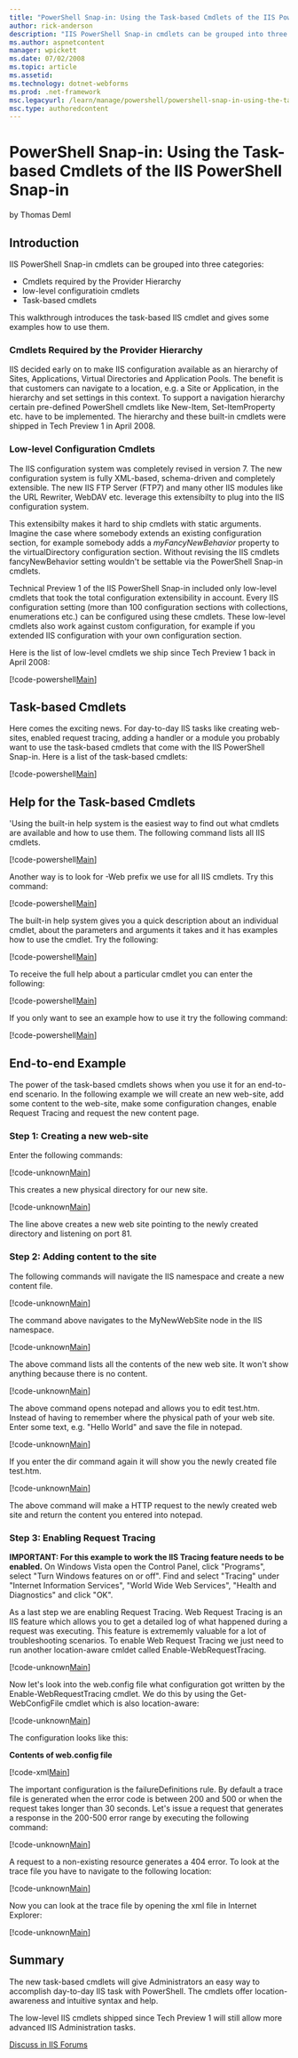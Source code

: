 ```yaml
---
title: "PowerShell Snap-in: Using the Task-based Cmdlets of the IIS PowerShell Snap-in | Microsoft Docs"
author: rick-anderson
description: "IIS PowerShell Snap-in cmdlets can be grouped into three categories: Cmdlets required by the Provider Hierarchy low-level configuratioin cmdlets Task-based c..."
ms.author: aspnetcontent
manager: wpickett
ms.date: 07/02/2008
ms.topic: article
ms.assetid: 
ms.technology: dotnet-webforms
ms.prod: .net-framework
msc.legacyurl: /learn/manage/powershell/powershell-snap-in-using-the-task-based-cmdlets-of-the-iis-powershell-snap-in
msc.type: authoredcontent
---
```

PowerShell Snap-in: Using the Task-based Cmdlets of the IIS PowerShell Snap-in
====================
by Thomas Deml

## Introduction

IIS PowerShell Snap-in cmdlets can be grouped into three categories:

- Cmdlets required by the Provider Hierarchy
- low-level configuratioin cmdlets
- Task-based cmdlets

This walkthrough introduces the task-based IIS cmdlet and gives some examples how to use them.

### Cmdlets Required by the Provider Hierarchy

IIS decided early on to make IIS configuration available as an hierarchy of Sites, Applications, Virtual Directories and Application Pools. The benefit is that customers can navigate to a location, e.g. a Site or Application, in the hierarchy and set settings in this context. To support a navigation hierarchy certain pre-defined PowerShell cmdlets like New-Item, Set-ItemProperty etc. have to be implemented. The hierarchy and these built-in cmdlets were shipped in Tech Preview 1 in April 2008.

### Low-level Configuration Cmdlets

The IIS configuration system was completely revised in version 7. The new configuration system is fully XML-based, schema-driven and completely extensible. The new IIS FTP Server (FTP7) and many other IIS modules like the URL Rewriter, WebDAV etc. leverage this extensibilty to plug into the IIS configuration system.

This extensibilty makes it hard to ship cmdlets with static arguments. Imagine the case where somebody extends an existing configuration section, for example somebody adds a *myFancyNewBehavior* property to the virtualDirectory configuration section. Without revising the IIS cmdlets fancyNewBehavior setting wouldn't be settable via the PowerShell Snap-in cmdlets.

Technical Preview 1 of the IIS PowerShell Snap-in included only low-level cmdlets that took the total configuration extensibility in account. Every IIS configuration setting (more than 100 configuration sections with collections, enumerations etc.) can be configured using these cmdlets. These low-level cmdlets also work against custom configuration, for example if you extended IIS configuration with your own configuration section.

Here is the list of low-level cmdlets we ship since Tech Preview 1 back in April 2008:


[!code-powershell[Main](powershell-snap-in-using-the-task-based-cmdlets-of-the-iis-powershell-snap-in/samples/sample1.ps1)]


## Task-based Cmdlets

Here comes the exciting news. For day-to-day IIS tasks like creating web-sites, enabled request tracing, adding a handler or a module you probably want to use the task-based cmdlets that come with the IIS PowerShell Snap-in. Here is a list of the task-based cmdlets:

[!code-powershell[Main](powershell-snap-in-using-the-task-based-cmdlets-of-the-iis-powershell-snap-in/samples/sample2.ps1)]

## Help for the Task-based Cmdlets

'Using the built-in help system is the easiest way to find out what cmdlets are available and how to use them. The following command lists all IIS cmdlets.


[!code-powershell[Main](powershell-snap-in-using-the-task-based-cmdlets-of-the-iis-powershell-snap-in/samples/sample3.ps1)]


Another way is to look for -Web prefix we use for all IIS cmdlets. Try this command:


[!code-powershell[Main](powershell-snap-in-using-the-task-based-cmdlets-of-the-iis-powershell-snap-in/samples/sample4.ps1)]


The built-in help system gives you a quick description about an individual cmdlet, about the parameters and arguments it takes and it has examples how to use the cmdlet. Try the following:


[!code-powershell[Main](powershell-snap-in-using-the-task-based-cmdlets-of-the-iis-powershell-snap-in/samples/sample5.ps1)]


To receive the full help about a particular cmdlet you can enter the following:


[!code-powershell[Main](powershell-snap-in-using-the-task-based-cmdlets-of-the-iis-powershell-snap-in/samples/sample6.ps1)]


If you only want to see an example how to use it try the following command:


[!code-powershell[Main](powershell-snap-in-using-the-task-based-cmdlets-of-the-iis-powershell-snap-in/samples/sample7.ps1)]


## End-to-end Example

The power of the task-based cmdlets shows when you use it for an end-to-end scenario. In the following example we will create an new web-site, add some content to the web-site, make some configuration changes, enable Request Tracing and request the new content page.

### Step 1: Creating a new web-site

Enter the following commands:


[!code-unknown[Main](powershell-snap-in-using-the-task-based-cmdlets-of-the-iis-powershell-snap-in/samples/sample-127221-8.unknown)]


This creates a new physical directory for our new site.


[!code-unknown[Main](powershell-snap-in-using-the-task-based-cmdlets-of-the-iis-powershell-snap-in/samples/sample-127221-9.unknown)]


The line above creates a new web site pointing to the newly created directory and listening on port 81.

### Step 2: Adding content to the site

The following commands will navigate the IIS namespace and create a new content file.


[!code-unknown[Main](powershell-snap-in-using-the-task-based-cmdlets-of-the-iis-powershell-snap-in/samples/sample-127221-10.unknown)]


The command above navigates to the MyNewWebSite node in the IIS namespace.


[!code-unknown[Main](powershell-snap-in-using-the-task-based-cmdlets-of-the-iis-powershell-snap-in/samples/sample-127221-11.unknown)]


The above command lists all the contents of the new web site. It won't show anything because there is no content.


[!code-unknown[Main](powershell-snap-in-using-the-task-based-cmdlets-of-the-iis-powershell-snap-in/samples/sample-127221-12.unknown)]


The above command opens notepad and allows you to edit test.htm. Instead of having to remember where the physical path of your web site. Enter some text, e.g. "Hello World" and save the file in notepad.

[!code-unknown[Main](powershell-snap-in-using-the-task-based-cmdlets-of-the-iis-powershell-snap-in/samples/sample-127221-13.unknown)]

If you enter the dir command again it will show you the newly created file test.htm.

[!code-unknown[Main](powershell-snap-in-using-the-task-based-cmdlets-of-the-iis-powershell-snap-in/samples/sample-127221-14.unknown)]

The above command will make a HTTP request to the newly created web site and return the content you entered into notepad.

### Step 3: Enabling Request Tracing

**IMPORTANT: For this example to work the IIS Tracing feature needs to be enabled.** On Windows Vista open the Control Panel, click "Programs", select "Turn Windows features on or off". Find and select "Tracing" under "Internet Information Services", "World Wide Web Services", "Health and Diagnostics" and click "OK".

As a last step we are enabling Request Tracing. Web Request Tracing is an IIS feature which allows you to get a detailed log of what happened during a request was executing. This feature is extrememly valuable for a lot of troubleshooting scenarios. To enable Web Request Tracing we just need to run another location-aware cmldet called Enable-WebRequestTracing.

[!code-unknown[Main](powershell-snap-in-using-the-task-based-cmdlets-of-the-iis-powershell-snap-in/samples/sample-127221-15.unknown)]

Now let's look into the web.config file what configuration got written by the Enable-WebRequestTracing cmdlet. We do this by using the Get-WebConfigFile cmdlet which is also location-aware:

[!code-unknown[Main](powershell-snap-in-using-the-task-based-cmdlets-of-the-iis-powershell-snap-in/samples/sample-127221-16.unknown)]

The configuration looks like this:

**Contents of web.config file**


[!code-xml[Main](powershell-snap-in-using-the-task-based-cmdlets-of-the-iis-powershell-snap-in/samples/sample17.xml)]


The important configuration is the failureDefinitions rule. By default a trace file is generated when the error code is between 200 and 500 or when the request takes longer than 30 seconds. Let's issue a request that generates a response in the 200-500 error range by executing the following command:

[!code-unknown[Main](powershell-snap-in-using-the-task-based-cmdlets-of-the-iis-powershell-snap-in/samples/sample-127221-18.unknown)]

A request to a non-existing resource generates a 404 error. To look at the trace file you have to navigate to the following location:

[!code-unknown[Main](powershell-snap-in-using-the-task-based-cmdlets-of-the-iis-powershell-snap-in/samples/sample-127221-19.unknown)]

Now you can look at the trace file by opening the xml file in Internet Explorer:

[!code-unknown[Main](powershell-snap-in-using-the-task-based-cmdlets-of-the-iis-powershell-snap-in/samples/sample-127221-20.unknown)]

## Summary

The new task-based cmdlets will give Administrators an easy way to accomplish day-to-day IIS task with PowerShell. The cmdlets offer location-awareness and intuitive syntax and help.

The low-level IIS cmdlets shipped since Tech Preview 1 will still allow more advanced IIS Administration tasks.
  
  
[Discuss in IIS Forums](https://forums.iis.net/1151.aspx)